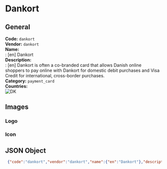 # Dankort 
## General 
**Code:** `dankort`  
**Vendor:** `dankort`  
**Name:**  
:	[en] Dankort  
**Description:**  
: [en] Dankort is often a co-branded card that allows Danish online shoppers to pay online with Dankort for domestic debit purchases and Visa Credit for international, cross-border purchases.  
**Category:** `payment_card`  
**Countries:**  
![DK](https://cdnjs.cloudflare.com/ajax/libs/flag-icon-css/3.3.0/flags/4x3/DK.svg#w24)  
 
## Images 
### Logo 
### Icon 
## JSON Object 
```json
 {"code":"dankort","vendor":"dankort","name":{"en":"Dankort"},"description":{"en":"Dankort is often a co-branded card that allows Danish online shoppers to pay online with Dankort for domestic debit purchases and Visa Credit for international, cross-border purchases."},"countries":["DK"],"category":"payment_card"}```  
